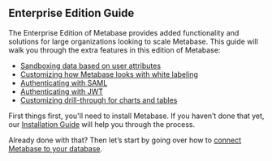 ## Enterprise Edition Guide

The Enterprise Edition of Metabase provides added functionality and solutions for large organizations looking to scale Metabase. This guide will walk you through the extra features in this edition of Metabase:

* [Sandboxing data based on user attributes](data-sandboxes.md)
* [Customizing how Metabase looks with white labeling](whitelabeling.md)
* [Authenticating with SAML](authenticating-with-saml.md)
* [Authenticating with JWT](authenticating-with-jwt.md)
* [Customizing drill-through for charts and tables](customizing-drill-through.md)

First things first, you'll need to install Metabase. If you haven’t done that yet, our [Installation Guide](../operations-guide/start.html#installing-and-running-metabase) will help you through the process.

Already done with that? Then let’s start by going over how to [connect Metabase to your database](01-managing-databases.md).

